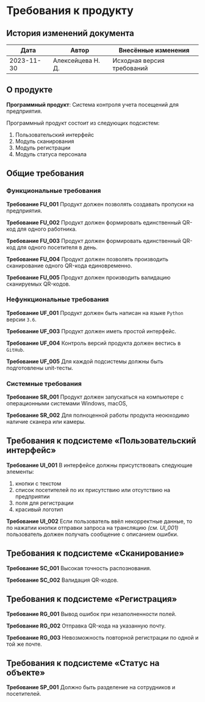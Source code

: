 # Требования к продукту

## История изменений документа

| Дата       | Автор             | Внесённые изменения                                          |
|------------|-------------------|--------------------------------------------------------------|
| 2023-11-30 | Алексейцева Н. Д. | Исходная версия требований                                   |

## О продукте

**Программный продукт**: Система контроля учета посещений для предприятия.

Программный продукт состоит из следующих подсистем:

1. Пользовательский интерфейс
2. Модуль сканирования
3. Модуль регистрации
4. Модуль статуса персонала

## Общие требования

### Функциональные требования

**Требование FU_001**
Продукт должен позволять создавать пропуски на предприятия.

**Требование FU_002**
Продукт должен формировать единственный QR-код для одного работника.

**Требование FU_003**
Продукт должен формировать единственный QR-код для одного посетителя в день.

**Требование FU_004**
Продукт должен позволять производить сканирование одного QR-кода единовременно.

**Требование FU_005**
Продукт должен производить валидацию сканируемых QR-кодов.


### Нефункциональные требования

**Требование UF_001**
Продукт должен быть написан на языке `Python` версии `3.6`.

**Требование UF_003**
Продукт должен иметь простой интерфейс.

**Требование UF_004**
Контроль версий продукта должен вестись в `GitHub`.

**Требование UF_005**
Для каждой подсистемы должны быть подготовлены unit-тесты.

### Системные требования

**Требование SR_001**
Продукт должен запускаться на компьютере с операционными системами Windows, macOS, 

**Требование SR_002**
Для полноценной работы продукта неоюходимо наличие сканера или камеры.

## Требования к подсистеме «Пользовательский интерфейс»

**Требование UI_001**
В интерфейсе должны присутствовать следующие элементы:

1. кнопки с текстом
2. список посетителей по их присутствию или отсутствию на предприятии
3. поля для регистрации
4. красивый логотип

**Требование UI_002**
Если пользователь ввёл некорректные данные, то по нажатии кнопки отправки запроса на трансляцию *(см. UI_001)*
пользователь должен получать сообщение с описанием ошибки.

## Требования к подсистеме «Сканирование»

**Требование SC_001**
Высокая точность распознования.

**Требование SC_002**
Валидация QR-кодов.


## Требования к подсистеме «Регистрация»

**Требование RG_001**
Вывод ошибок при незаполненности полей.

**Требование RG_002**
Отправка QR-кода на указанную почту.

**Требование RG_003**
Невозможность повторной регистрации по одной и той же почте.


## Требования к подсистеме «Статус на объекте»

**Требование SP_001**
Должно быть разделение на сотрудников и посетителей.
